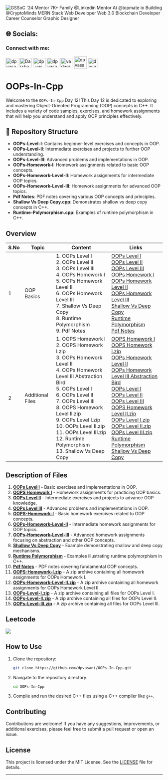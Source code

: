 ![GSSoC '24 Mentor  7K+ Family @Linkedin  Mentor At @topmate io  Building @CryptoMinds  MERN Stack Web Developer  Web 3.0  Blockchain Developer  Career Counselor  Graphic Designer](https://github.com/user-attachments/assets/fbad9128-07fc-4118-b21f-7da0371384c1)

## 🌐 Socials:

<h3 align="left">Connect with me:</h3>
<p align="left">
  <a href="https://x.com/vasanidarshan56" target="blank"><img align="center" src="https://raw.githubusercontent.com/rahuldkjain/github-profile-readme-generator/master/src/images/icons/Social/twitter.svg" alt="dpvasani_56" height="30" width="40" /></a>
  <a href="https://www.linkedin.com/in/dpvasani56/" target="blank"><img align="center" src="https://raw.githubusercontent.com/rahuldkjain/github-profile-readme-generator/master/src/images/icons/Social/linked-in-alt.svg" alt="Darshan Vasani" height="30" width="40" /></a>
  <a href="https://www.instagram.com/dp_vasani56" target="blank"><img align="center" src="https://raw.githubusercontent.com/rahuldkjain/github-profile-readme-generator/master/src/images/icons/Social/instagram.svg" alt="dp_vasani56" height="30" width="40" /></a>
  <a href="https://leetcode.com/u/dpvasani_56/" target="blank"><img align="center" src="https://raw.githubusercontent.com/rahuldkjain/github-profile-readme-generator/master/src/images/icons/Social/leet-code.svg" alt="dpvasani_56" height="30" width="40" /></a>
  <a href="https://www.geeksforgeeks.org/user/vadanidp0qg/" target="blank"><img align="center" src="https://raw.githubusercontent.com/rahuldkjain/github-profile-readme-generator/master/src/images/icons/Social/geeks-for-geeks.svg" alt="vadanidp0qg" height="30" width="40" /></a>
  <a href="https://linktr.ee/dpvasani56" target="blank"><img align="center" src="https://github.com/dpvasani/dpvasani/assets/109815626/789d1777-6921-4b0f-8740-e85977a95dfc" alt="dpvasani56" height="40" width="40" /></a>
  <a href="https://topmate.io/dpvasani_56" target="blank"><img align="center" src="https://github.com/dpvasani/dpvasani/assets/109815626/32b286b1-8629-4a9f-b264-5616342de401" alt="dpvasani_56" height="30" width="30" /></a>
</p>

# OOPs-In-Cpp

Welcome to the `OOPs-In-Cpp` Day 12! This Day 12 is dedicated to exploring and mastering Object-Oriented Programming (OOP) concepts in C++. It includes a variety of code samples, exercises, and homework assignments that will help you understand and apply OOP principles effectively.

## 📂 Repository Structure

- **OOPs-Level-I**: Contains beginner-level exercises and concepts in OOP.
- **OOPs-Level-II**: Intermediate exercises and projects to further OOP understanding.
- **OOPs-Level-III**: Advanced problems and implementations in OOP.
- **OOPs-Homework-I**: Homework assignments related to basic OOP concepts.
- **OOPs-Homework-Level-II**: Homework assignments for intermediate OOP topics.
- **OOPs-Homework-Level-III**: Homework assignments for advanced OOP topics.
- **Pdf Notes**: PDF notes covering various OOP concepts and principles.
- **Shallow Vs Deep Copy.cpp**: Demonstrates shallow vs deep copy concepts in C++.
- **Runtime-Polymorphism.cpp**: Examples of runtime polymorphism in C++.

## Overview


| **S.No** | **Topic**                        | **Content**                                                                                                                                                                                                                                                                                                                                                                                                                                                                  | **Links**                                                                                                                                                                                                                                                                                                                                                                                                                                                                                                                                  |
|----------|----------------------------------|----------------------------------------------------------------------------------------------------------------------------------------------------------------------------------------------------------------------------------------------------------------------------------------------------------------------------------------------------------------------------------------------------------------------------------------------------------------------------|-----------------------------------------------------------------------------------------------------------------------------------------------------------------------------------------------------------------------------------------------------------------------------------------------------------------------------------------------------------------------------------------------------------------------------------------------------------------------------------------------------------------------------------------|
| 1        | OOP Basics                       | 1. OOPs Level I<br>2. OOPs Level II<br>3. OOPs Level III<br>4. OOPs Homework I<br>5. OOPs Homework Level II<br>6. OOPs Homework Level III<br>7. Shallow Vs Deep Copy<br>8. Runtime Polymorphism<br>9. Pdf Notes | [OOPs Level I](https://github.com/dpvasani/30-Days-Of-DSA/blob/main/Day%2012/OOPs%20Level%20I.cpp)<br>[OOPs Level II](https://github.com/dpvasani/30-Days-Of-DSA/blob/main/Day%2012/OOPs%20Level%20II.cpp)<br>[OOPs Level III](https://github.com/dpvasani/30-Days-Of-DSA/blob/main/Day%2012/OOPs%20Level%20III.cpp)<br>[OOPs Homework I](https://github.com/dpvasani/30-Days-Of-DSA/blob/main/Day%2012/OOPS%20Homework%20I.cpp)<br>[OOPs Homework Level II](https://github.com/dpvasani/30-Days-Of-DSA/blob/main/Day%2012/OOPs%20Homework%20Level%20II.cpp)<br>[OOPs Homework Level III](https://github.com/dpvasani/30-Days-Of-DSA/blob/main/Day%2012/OOPs%20Homework%20Level%20III%20Abstraction%20Bird.cpp)<br>[Shallow Vs Deep Copy](https://github.com/dpvasani/30-Days-Of-DSA/blob/main/Day%2012/Shallow%20Vs%20Deep%20Copy.cpp)<br>[Runtime Polymorphism](https://github.com/dpvasani/30-Days-Of-DSA/blob/main/Day%2012/Runtime-Polymorphism.cpp)<br>[Pdf Notes](https://github.com/dpvasani/30-Days-Of-DSA/blob/main/Day%2012/Pdf%20Notes) |
| 2        | Additional Files                 | 1. OOPS Homework I<br>2. OOPS Homework I.zip<br>3. OOPs Homework Level II<br>4. OOPs Homework Level III Abstraction Bird<br>5. OOPs Level I<br>6. OOPs Level II<br>7. OOPs Level III<br>8. OOPS Homework Level II.zip<br>9. OOPs Level I.zip<br>10. OOPs Level II.zip<br>11. OOPs Level III.zip<br>12. Runtime Polymorphism<br>13. Shallow Vs Deep Copy                 | [OOPS Homework I](https://github.com/dpvasani/30-Days-Of-DSA/blob/main/Day%2012/OOPS%20Homework%20I.cpp)<br>[OOPS Homework I.zip](https://github.com/dpvasani/30-Days-Of-DSA/blob/main/Day%2012/OOPS-Homework-I.zip)<br>[OOPs Homework Level II](https://github.com/dpvasani/30-Days-Of-DSA/blob/main/Day%2012/OOPs%20Homework%20Level%20II.cpp)<br>[OOPs Homework Level III Abstraction Bird](https://github.com/dpvasani/30-Days-Of-DSA/blob/main/Day%2012/OOPs%20Homework%20Level%20III%20Abstraction%20Bird.cpp)<br>[OOPs Level I](https://github.com/dpvasani/30-Days-Of-DSA/blob/main/Day%2012/OOPs%20Level%20I.cpp)<br>[OOPs Level II](https://github.com/dpvasani/30-Days-Of-DSA/blob/main/Day%2012/OOPs%20Level%20II.cpp)<br>[OOPs Level III](https://github.com/dpvasani/30-Days-Of-DSA/blob/main/Day%2012/OOPs%20Level%20III.cpp)<br>[OOPS Homework Level II.zip](https://github.com/dpvasani/30-Days-Of-DSA/blob/main/Day%2012/OOPs-Homework-Level-II.zip)<br>[OOPs Level I.zip](https://github.com/dpvasani/30-Days-Of-DSA/blob/main/Day%2012/OOPs-Level-I.zip)<br>[OOPs Level II.zip](https://github.com/dpvasani/30-Days-Of-DSA/blob/main/Day%2012/OOPs-Level-II.zip)<br>[OOPs Level III.zip](https://github.com/dpvasani/30-Days-Of-DSA/blob/main/Day%2012/OOPs-Level-III.zip)<br>[Runtime Polymorphism](https://github.com/dpvasani/30-Days-Of-DSA/blob/main/Day%2012/Runtime-Polymorphism.cpp)<br>[Shallow Vs Deep Copy](https://github.com/dpvasani/30-Days-Of-DSA/blob/main/Day%2012/Shallow%20Vs%20Deep%20Copy.cpp) |
## Description of Files

1. [**OOPs Level I**](https://github.com/dpvasani/OOPs-In-Cpp/blob/main/OOPs%20Level%20I.cpp) - Basic exercises and implementations in OOP.
2. [**OOPS Homework I**](https://github.com/dpvasani/OOPs-In-Cpp/blob/main/OOPS%20Homework%20I.cpp) - Homework assignments for practicing OOP basics.
3. [**OOPs Level II**](https://github.com/dpvasani/OOPs-In-Cpp/blob/main/OOPs%20Level%20II.cpp) - Intermediate exercises and projects to advance OOP knowledge.
4. [**OOPs Level III**](https://github.com/dpvasani/OOPs-In-Cpp/blob/main/OOPs%20Level%20III.cpp) - Advanced problems and implementations in OOP.
5. [**OOPS-Homework-I**](https://github.com/dpvasani/OOPs-In-Cpp/blob/main/OOPS%20Homework%20I.cpp) - Basic homework exercises related to OOP concepts.
6. [**OOPs-Homework-Level-II**](https://github.com/dpvasani/OOPs-In-Cpp/blob/main/OOPs%20Homework%20Level%20II.cpp) - Intermediate homework assignments for OOP topics.
7. [**OOPs-Homework-Level-III**](https://github.com/dpvasani/OOPs-In-Cpp/blob/main/OOPs%20Homework%20Level%20III%20Abstraction%20Bird.cpp) - Advanced homework assignments focusing on abstraction and other OOP concepts.
8. [**Shallow Vs Deep Copy**](https://github.com/dpvasani/OOPs-In-Cpp/blob/main/Shallow%20Vs%20Deep%20Copy.cpp) - Example demonstrating shallow and deep copy mechanisms.
9. [**Runtime Polymorphism**](https://github.com/dpvasani/OOPs-In-Cpp/blob/main/Runtime-Polymorphism.cpp) - Examples illustrating runtime polymorphism in C++.
10. [**Pdf Notes**](https://github.com/dpvasani/OOPs-In-Cpp/blob/main/Pdf%20Notes) - PDF notes covering fundamental OOP concepts.
11. [**OOPS-Homework-I.zip**](https://github.com/dpvasani/OOPs-In-Cpp/blob/main/OOPS-Homework-I.zip) - A zip archive containing all homework assignments for OOPs Homework I.
12. [**OOPs-Homework-Level-II.zip**](https://github.com/dpvasani/OOPs-In-Cpp/blob/main/OOPs-Homework-Level-II.zip) - A zip archive containing all homework assignments for OOPs Homework Level II.
13. [**OOPs-Level-I.zip**](https://github.com/dpvasani/OOPs-In-Cpp/blob/main/OOPs-Level-I.zip) - A zip archive containing all files for OOPs Level I.
14. [**OOPs-Level-II.zip**](https://github.com/dpvasani/OOPs-In-Cpp/blob/main/OOPs-Level-II.zip) - A zip archive containing all files for OOPs Level II.
15. [**OOPs-Level-III.zip**](https://github.com/dpvasani/OOPs-In-Cpp/blob/main/OOPs-Level-III.zip) - A zip archive containing all files for OOPs Level III.

## Leetcode
![](https://leetcard.jacoblin.cool/dpvasani_56?ext=activity)

## How to Use

1. Clone the repository:
   ```bash
   git clone https://github.com/dpvasani/OOPs-In-Cpp.git
   ```
2. Navigate to the repository directory:
   ```bash
   cd OOPs-In-Cpp
   ```
3. Compile and run the desired C++ files using a C++ compiler like `g++`.

## Contributing

Contributions are welcome! If you have any suggestions, improvements, or additional exercises, please feel free to submit a pull request or open an issue.

## License

This project is licensed under the MIT License. See the [LICENSE](LICENSE) file for details.

---
